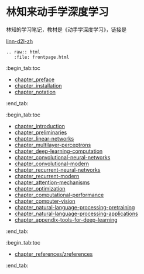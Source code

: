 # 林知来动手学深度学习

林知的学习笔记，教材是《动手学深度学习》，链接是

[linn-d2l-zh](https://maxlinn.github.io/linn-d2l-zh)

```eval_rst
.. raw:: html
   :file: frontpage.html
```

:begin_tab:toc
 - [chapter_preface](chapter_preface)
 - [chapter_installation](chapter_installation)
 - [chapter_notation](chapter_notation)
 
:end_tab:

:begin_tab:toc
 - [chapter_introduction](chapter_introduction)
 - [chapter_preliminaries](chapter_preliminaries)
 - [chapter_linear-networks](chapter_linear-networks)
 - [chapter_multilayer-perceptrons](chapter_multilayer-perceptrons)
 - [chapter_deep-learning-computation](chapter_deep-learning-computation)
 - [chapter_convolutional-neural-networks](chapter_convolutional-neural-networks)
 - [chapter_convolutional-modern](chapter_convolutional-modern)
 - [chapter_recurrent-neural-networks](chapter_recurrent-neural-networks)
 - [chapter_recurrent-modern](chapter_recurrent-modern)
 - [chapter_attention-mechanisms](chapter_attention-mechanisms)
 - [chapter_optimization](chapter_optimization)
 - [chapter_computational-performance](chapter_computational-performance)
 - [chapter_computer-vision](chapter_computer-vision)
 - [chapter_natural-language-processing-pretraining](chapter_natural-language-processing-pretraining)
 - [chapter_natural-language-processing-applications](chapter_natural-language-processing-applications)
 - [chapter_appendix-tools-for-deep-learning](chapter_appendix-tools-for-deep-learning)
 
:end_tab:

:begin_tab:toc
 - [chapter_references/zreferences](chapter_references/zreferences)

:end_tab:
